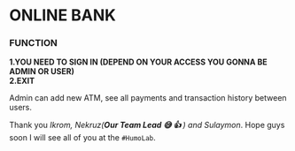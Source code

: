 <h1>ONLINE BANK</h1>


<h3>FUNCTION</h3>

<strong>1.YOU NEED TO SIGN IN (DEPEND ON YOUR ACCESS YOU GONNA BE ADMIN OR USER)<br>
2.EXIT </strong>


Admin can add new ATM, see all payments and transaction history between users.



Thank you <em>Ikrom, Nekruz(<strong>Our Team Lead :sweat_smile:  :+1: </strong> ) and Sulaymon</em>. Hope guys soon I will see all of you at the <code>#HumoLab</code>.